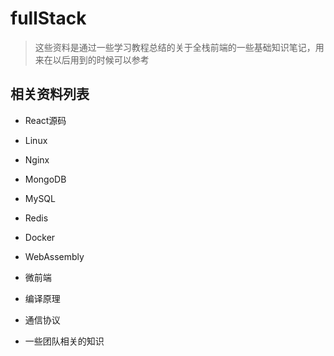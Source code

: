 # fullStack

> 这些资料是通过一些学习教程总结的关于全栈前端的一些基础知识笔记，用来在以后用到的时候可以参考

## 相关资料列表

* React源码

* Linux

* Nginx

* MongoDB

* MySQL

* Redis

* Docker

* WebAssembly

* 微前端

* 编译原理

* 通信协议

* 一些团队相关的知识
